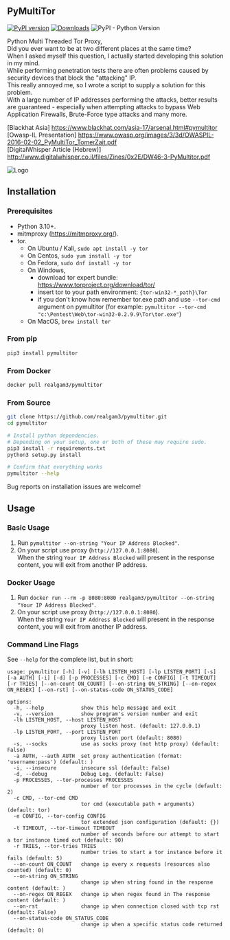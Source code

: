 ## PyMultiTor

[![PyPI version](https://img.shields.io/pypi/v/pymultitor)](https://pypi.org/project/pymultitor/)
[![Downloads](https://pepy.tech/badge/pymultitor)](https://pepy.tech/project/pymultitor)
![PyPI - Python Version](https://img.shields.io/pypi/pyversions/pymultitor)  

Python Multi Threaded Tor Proxy,  
Did you ever want to be at two different places at the same time?  
When I asked myself this question, I actually started developing this solution in my mind.  
While performing penetration tests there are often problems caused by security devices that block the "attacking" IP.  
This really annoyed me, so I wrote a script to supply a solution for this problem.  
With a large number of IP addresses performing the attacks, better results are guaranteed - especially when attempting
attacks to bypass Web Application Firewalls, Brute-Force type attacks and many more.

[Blackhat Asia] https://www.blackhat.com/asia-17/arsenal.html#pymultitor  
[Owasp-IL Presentation] https://www.owasp.org/images/3/3d/OWASPIL-2016-02-02_PyMultiTor_TomerZait.pdf  
[DigitalWhisper Article (Hebrew)] http://www.digitalwhisper.co.il/files/Zines/0x2E/DW46-3-PyMultitor.pdf

![Logo](https://raw.githubusercontent.com/realgam3/pymultitor/v4.0.0/ext/pymultitor-logo.png)

## Installation

### Prerequisites

* Python 3.10+.
* mitmproxy (https://mitmproxy.org/).
* tor.
    * On Ubuntu / Kali, `sudo apt install -y tor`
    * On Centos, `sudo yum install -y tor`
    * On Fedora, `sudo dnf install -y tor`
    * On Windows,
        * download tor expert bundle: https://www.torproject.org/download/tor/
        * insert tor to your path environment: `{tor-win32-*_path}\Tor`
        * if you don't know how remember tor.exe path and use `--tor-cmd` argument on pymultitor (for
          example: `pymultitor --tor-cmd "c:\Pentest\Web\tor-win32-0.2.9.9\Tor\tor.exe"`)
    * On MacOS, `brew install tor`

### From pip

```sh
pip3 install pymultitor
```

### From Docker

```sh
docker pull realgam3/pymultitor
```

### From Source

```sh
git clone https://github.com/realgam3/pymultitor.git
cd pymultitor

# Install python dependencies.
# Depending on your setup, one or both of these may require sudo.
pip3 install -r requirements.txt
python3 setup.py install

# Confirm that everything works
pymultitor --help
```

Bug reports on installation issues are welcome!

## Usage

### Basic Usage

1. Run `pymultitor --on-string "Your IP Address Blocked"`.  
2. On your script use proxy (`http://127.0.0.1:8080`).  
   When the string `Your IP Address Blocked` will present in the response content, you will exit from another IP address.  

### Docker Usage

1. Run `docker run --rm -p 8080:8080 realgam3/pymultitor --on-string "Your IP Address Blocked"`.  
2. On your script use proxy (`http://127.0.0.1:8080`).  
   When the string `Your IP Address Blocked` will present in the response content, you will exit from another IP address.  


### Command Line Flags

See `--help` for the complete list, but in short:

```text
usage: pymultitor [-h] [-v] [-lh LISTEN_HOST] [-lp LISTEN_PORT] [-s] [-a AUTH] [-i] [-d] [-p PROCESSES] [-c CMD] [-e CONFIG] [-t TIMEOUT] [-r TRIES] [--on-count ON_COUNT] [--on-string ON_STRING] [--on-regex ON_REGEX] [--on-rst] [--on-status-code ON_STATUS_CODE]

options:
  -h, --help            show this help message and exit
  -v, --version         show program's version number and exit
  -lh LISTEN_HOST, --host LISTEN_HOST
                        proxy listen host. (default: 127.0.0.1)
  -lp LISTEN_PORT, --port LISTEN_PORT
                        proxy listen port (default: 8080)
  -s, --socks           use as socks proxy (not http proxy) (default: False)
  -a AUTH, --auth AUTH  set proxy authentication (format: 'username:pass') (default: )
  -i, --insecure        insecure ssl (default: False)
  -d, --debug           Debug Log. (default: False)
  -p PROCESSES, --tor-processes PROCESSES
                        number of tor processes in the cycle (default: 2)
  -c CMD, --tor-cmd CMD
                        tor cmd (executable path + arguments) (default: tor)
  -e CONFIG, --tor-config CONFIG
                        tor extended json configuration (default: {})
  -t TIMEOUT, --tor-timeout TIMEOUT
                        number of seconds before our attempt to start a tor instance timed out (default: 90)
  -r TRIES, --tor-tries TRIES
                        number tries to start a tor instance before it fails (default: 5)
  --on-count ON_COUNT   change ip every x requests (resources also counted) (default: 0)
  --on-string ON_STRING
                        change ip when string found in the response content (default: )
  --on-regex ON_REGEX   change ip when regex found in The response content (default: )
  --on-rst              change ip when connection closed with tcp rst (default: False)
  --on-status-code ON_STATUS_CODE
                        change ip when a specific status code returned (default: 0)
```
